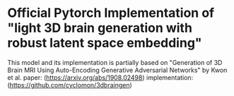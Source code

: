 # Official Pytorch Implementation of "light 3D brain generation with robust latent space embedding" 
This model and its implementation is partially based on "Generation of 3D Brain MRI Using Auto-Encoding Generative Adversarial Networks" by Kwon et al. 
paper: (https://arxiv.org/abs/1908.02498)
implementation: (https://github.com/cyclomon/3dbraingen)
